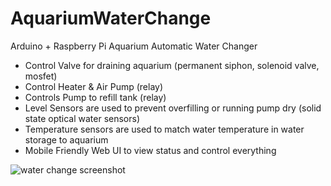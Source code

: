 # AquariumWaterChange
Arduino + Raspberry Pi Aquarium Automatic Water Changer

* Control Valve for draining aquarium (permanent siphon, solenoid valve, mosfet)
* Control Heater & Air Pump (relay)
* Controls Pump to refill tank (relay)
* Level Sensors are used to prevent overfilling or running pump dry (solid state optical water sensors)
* Temperature sensors are used to match water temperature in water storage to aquarium
* Mobile Friendly Web UI to view status and control everything

![water change screenshot](https://user-images.githubusercontent.com/3945391/92961843-98124680-f435-11ea-98d7-75472623405b.png)



